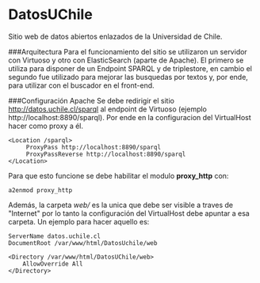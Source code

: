 # DatosUChile
Sitio web de datos abiertos enlazados de la Universidad de Chile.

###Arquitectura
Para el funcionamiento del sitio se utilizaron un servidor con Virtuoso y otro con ElasticSearch (aparte de Apache). El primero se utiliza para disponer de un Endpoint SPARQL y de triplestore, en cambio el segundo
fue utilizado para mejorar las busquedas por textos y, por ende, para utilizar con el buscador en el front-end. 

###Configuración Apache
Se debe redirigir el sitio http://datos.uchile.cl/sparql al endpoint de Virtuoso (ejemplo http://localhost:8890/sparql). Por ende en la configuracion del VirtualHost hacer como proxy a él.

```
<Location /sparql>
     ProxyPass http://localhost:8890/sparql
     ProxyPassReverse http://localhost:8890/sparql
</Location>
```

Para que esto funcione se debe habilitar el modulo **proxy_http** con: 

```
a2enmod proxy_http
```

Además, la carpeta *web/* es la unica que debe ser visible a traves de "Internet" por lo tanto la configuración del VirtualHost debe apuntar a esa carpeta. Un ejemplo para hacer aquello es:

```
ServerName datos.uchile.cl
DocumentRoot /var/www/html/DatosUchile/web

<Directory /var/www/html/DatosUChile/web>
	AllowOverride All
</Directory>
```
